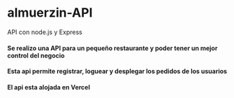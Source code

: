 # almuerzin-API
API con node.js y Express
#### Se realizo una API para un pequeño restaurante y poder tener un mejor control del negocio 
#### Esta api permite registrar, loguear y desplegar los pedidos de los usuarios  
#### El api esta alojada en Vercel
